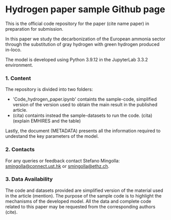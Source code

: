 # Hydrogen paper sample Github page

This is the official code repository for the paper (cite name paper) in preparation for submission.

In this paper we study the decarbonization of the European ammonia sector through the substitution of gray hydrogen with green hydrogen produced in-loco.

The model is developed using Python 3.9.12 in the JupyterLab 3.3.2 environment.

### 1. Content
The repository is divided into two folders:
- 'Code_hydrogen_paper.ipynb' containts the sample-code, simplified version of the version used to obtain the main result in the published article. 
- (cita) containts instead the sample-datasets to run the code. (cita) (explain EMHIRES and the table)

Lastly, the document (METADATA) presents all the information required to undestand the key parameters of the model.


### 2. Contacts
For any queries or feedback contact Stefano Mingolla: smingolla@connect.ust.hk or smingolla@ethz.ch. 

### 3. Data Availability

The code and datasets provided are simplified version of the material used in the article (mention). The purpose of the sample code is to highlight the mechanisms of the developed model.
All the data and complete code related to this paper may be requested from the corresponding authors (cite). 
